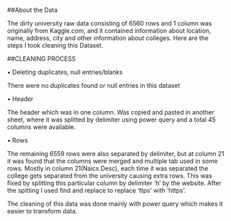 ##About the Data

The dirty university raw data consisting of 6560 rows and 1 column was originally from Kaggle.com, and it contained information about location, name, address, city and other information about colleges. Here are the steps I took cleaning this Dataset.

##CLEANING PROCESS

•	Deleting duplicates, null entries/blanks

There were no duplicates found or null entries in this dataset

•	Header

The header which was in one column. Was copied and pasted in another sheet, where it was splitted by delimiter using power query and a total 45 columns were available.

•	Rows

The remaining 6559 rows were also separated by delimiter, but at column 21 it was found that the columns were merged and multiple tab used in some rows.
Mostly in column 21(Naics Desc), each time it was separated the college gets separated from the university causing extra rows. This was fixed by splitting this particular column by delimiter ‘h’ by the website. After the spitting I used find and replace to replace ‘ttps’ with ‘https’.

The cleaning of this data was done mainly with power query which makes it easier to transform data.
